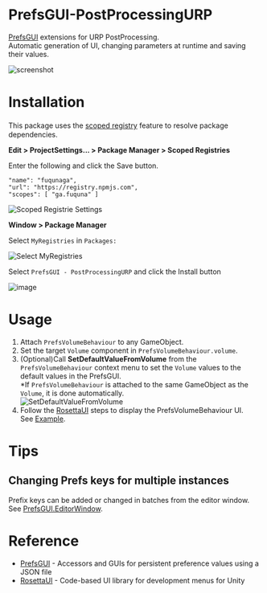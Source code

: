 # PrefsGUI-PostProcessingURP

[PrefsGUI](https://github.com/fuqunaga/PrefsGUI) extensions for URP PostProcessing.  
Automatic generation of UI, changing parameters at runtime and saving their values.

![screenshot](https://github.com/fuqunaga/PrefsGUI-PostProcessingURP/assets/821072/688ec82e-2140-4bae-80f6-98496c657ae8)

# Installation

This package uses the [scoped registry] feature to resolve package　dependencies. 

[scoped registry]: https://docs.unity3d.com/Manual/upm-scoped.html


**Edit > ProjectSettings... > Package Manager > Scoped Registries**

Enter the following and click the Save button.

```
"name": "fuqunaga",
"url": "https://registry.npmjs.com",
"scopes": [ "ga.fuquna" ]
```
![Scoped Registrie Settings](https://github.com/fuqunaga/PrefsGUI-PostProcessingURP/assets/821072/1b4c1008-dd5b-469b-a270-513c50c545fb)


**Window > Package Manager**

Select `MyRegistries` in `Packages:`

![Select MyRegistries](https://github.com/fuqunaga/PrefsGUI-PostProcessingURP/assets/821072/74b3b9b4-4a75-4dfa-b5b0-06999c8ad0ac)

Select `PrefsGUI - PostProcessingURP` and click the Install button  

![image](https://github.com/fuqunaga/PrefsGUI-PostProcessingURP/assets/821072/9375e0dc-0efb-48e6-9914-a715fddc9efc)


# Usage

1. Attach `PrefsVolumeBehaviour` to any GameObject.
2. Set the target `Volume` component in `PrefsVolumeBehaviour.volume`.
3. (Optional)Call **SetDefaultValueFromVolume** from the `PrefsVolumeBehaviour` context menu to set the `Volume` values to the default values in the PrefsGUI.  
*If `PrefsVolumeBehaviour` is attached to the same GameObject as the `Volume`, it is done automatically.  
![SetDefaultValueFromVolume](https://github.com/fuqunaga/PrefsGUI-PostProcessingURP/assets/821072/2baf4342-09a7-4582-a350-b4ab3e016dca)
1. Follow the [RosettaUI](https://github.com/fuqunaga/RosettaUI) steps to display the PrefsVolumeBehaviour UI.  
   See [Example](Assets/Example/PrefsVolumeBehaviourExample.cs).


# Tips
## Changing Prefs keys for multiple instances

Prefix keys can be added or changed in batches from the editor window.  
See [PrefsGUI.EditorWindow](https://github.com/fuqunaga/PrefsGUI#editorwindow).

# Reference

- [PrefsGUI](https://github.com/fuqunaga/PrefsGUI) - Accessors and GUIs for persistent preference values using a JSON file
- [RosettaUI](https://github.com/fuqunaga/RosettaUI) - Code-based UI library for development menus for Unity

